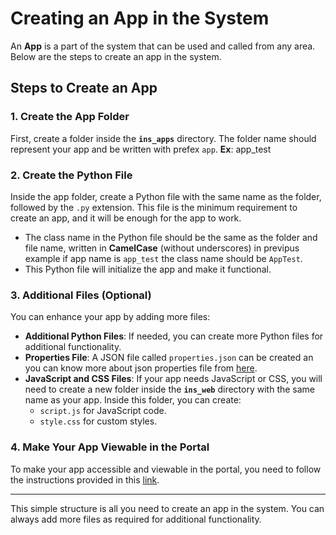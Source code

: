 # Creating an App in the System

An **App** is a part of the system that can be used and called from any area. Below are the steps to create an app in the system.

## Steps to Create an App

### 1. Create the App Folder

First, create a folder inside the **`ins_apps`** directory. The folder name should represent your app and be written with prefex `app`.
**Ex**: app_test

### 2. Create the Python File

Inside the app folder, create a Python file with the same name as the folder, followed by the `.py` extension. This file is the minimum requirement to create an app, and it will be enough for the app to work.

- The class name in the Python file should be the same as the folder and file name, written in **CamelCase** (without underscores) in previpus example if app name is `app_test` the class name should be `AppTest`.
- This Python file will initialize the app and make it functional.

### 3. Additional Files (Optional)

You can enhance your app by adding more files:

- **Additional Python Files**: If needed, you can create more Python files for additional functionality.
- **Properties File**: A JSON file called `properties.json` can be created an you can know more about json properties file from [here](properties_file).
- **JavaScript and CSS Files**: If your app needs JavaScript or CSS, you will need to create a new folder inside the **`ins_web`** directory with the same name as your app. Inside this folder, you can create:
  - `script.js` for JavaScript code.
  - `style.css` for custom styles.

### 4. Make Your App Viewable in the Portal

To make your app accessible and viewable in the portal, you need to follow the instructions provided in this [link](#).

---

This simple structure is all you need to create an app in the system. You can always add more files as required for additional functionality.
